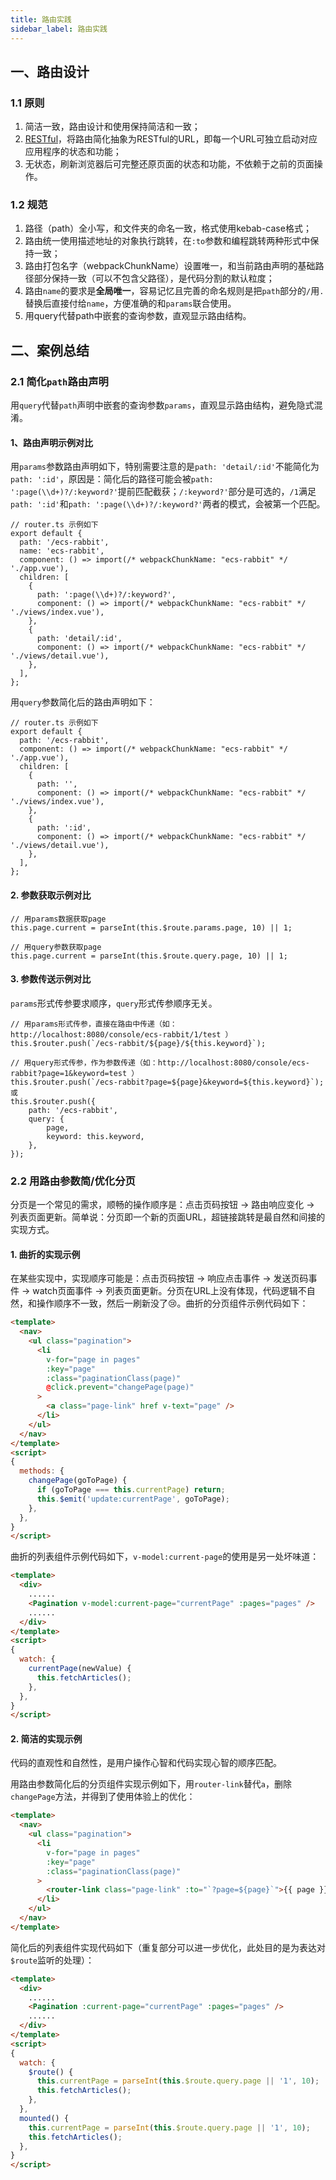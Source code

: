 ```yaml
---
title: 路由实践
sidebar_label: 路由实践
---
```


## 一、路由设计

### 1.1 原则
1. 简洁一致，路由设计和使用保持简洁和一致；
2. [RESTful](https://zh.wikipedia.org/wiki/表现层状态转换)，将路由简化抽象为RESTful的URL，即每一个URL可独立启动对应应用程序的状态和功能；
3. 无状态，刷新浏览器后可完整还原页面的状态和功能，不依赖于之前的页面操作。

### 1.2 规范
1. 路径（path）全小写，和文件夹的命名一致，格式使用kebab-case格式；
2. 路由统一使用描述地址的对象执行跳转，在`:to`参数和编程跳转两种形式中保持一致；
3. 路由打包名字（webpackChunkName）设置唯一，和当前路由声明的基础路径部分保持一致（可以不包含父路径），是代码分割的默认粒度；
4. 路由`name`的要求是**全局唯一**，容易记忆且完善的命名规则是把`path`部分的`/`用`.`替换后直接付给`name`，方便准确的和`params`联合使用。
5. 用query代替path中嵌套的查询参数，直观显示路由结构。


## 二、案例总结

### 2.1 简化`path`路由声明

用`query`代替`path`声明中嵌套的查询参数`params`，直观显示路由结构，避免隐式混淆。

#### 1、路由声明示例对比
用`params`参数路由声明如下，特别需要注意的是`path: 'detail/:id'`不能简化为`path: ':id'`，原因是：简化后的路径可能会被`path: ':page(\\d+)?/:keyword?'`提前匹配截获；`/:keyword?'`部分是可选的，`/1`满足`path: ':id'`和`path: ':page(\\d+)?/:keyword?'`两者的模式，会被第一个匹配。
```
// router.ts 示例如下
export default {
  path: '/ecs-rabbit',
  name: 'ecs-rabbit',
  component: () => import(/* webpackChunkName: "ecs-rabbit" */ './app.vue'),
  children: [
    {
      path: ':page(\\d+)?/:keyword?',
      component: () => import(/* webpackChunkName: "ecs-rabbit" */ './views/index.vue'),
    },
    {
      path: 'detail/:id',
      component: () => import(/* webpackChunkName: "ecs-rabbit" */ './views/detail.vue'),
    },
  ],
};
```
用`query`参数简化后的路由声明如下：
```
// router.ts 示例如下
export default {
  path: '/ecs-rabbit',
  component: () => import(/* webpackChunkName: "ecs-rabbit" */ './app.vue'),
  children: [
    {
      path: '',
      component: () => import(/* webpackChunkName: "ecs-rabbit" */ './views/index.vue'),
    },
    {
      path: ':id',
      component: () => import(/* webpackChunkName: "ecs-rabbit" */ './views/detail.vue'),
    },
  ],
};
```

#### 2. 参数获取示例对比
```
// 用params数据获取page
this.page.current = parseInt(this.$route.params.page, 10) || 1;

// 用query参数获取page
this.page.current = parseInt(this.$route.query.page, 10) || 1;
```

#### 3. 参数传送示例对比
`params`形式传参要求顺序，`query`形式传参顺序无关。

```
// 用params形式传参，直接在路由中传递（如：http://localhost:8080/console/ecs-rabbit/1/test ）
this.$router.push(`/ecs-rabbit/${page}/${this.keyword}`);

// 用query形式传参，作为参数传递（如：http://localhost:8080/console/ecs-rabbit?page=1&keyword=test ）
this.$router.push(`/ecs-rabbit?page=${page}&keyword=${this.keyword}`);
或
this.$router.push({
    path: '/ecs-rabbit',
    query: {
        page,
        keyword: this.keyword,
    },
});
```


### 2.2 用路由参数简/优化分页

分页是一个常见的需求，顺畅的操作顺序是：点击页码按钮 -> 路由响应变化 -> 列表页面更新。简单说：分页即一个新的页面URL，超链接跳转是最自然和间接的实现方式。

#### 1. 曲折的实现示例
在某些实现中，实现顺序可能是：点击页码按钮 -> 响应点击事件 -> 发送页码事件 -> watch页面事件 -> 列表页面更新。分页在URL上没有体现，代码逻辑不自然，和操作顺序不一致，然后一刷新没了😢。曲折的分页组件示例代码如下：
```html
<template>
  <nav>
    <ul class="pagination">
      <li
        v-for="page in pages"
        :key="page"
        :class="paginationClass(page)"
        @click.prevent="changePage(page)"
      >
        <a class="page-link" href v-text="page" />
      </li>
    </ul>
  </nav>
</template>
<script>
{
  methods: {
    changePage(goToPage) {
      if (goToPage === this.currentPage) return;
      this.$emit('update:currentPage', goToPage);
    },
  },
}
</script>
```

曲折的列表组件示例代码如下，`v-model:current-page`的使用是另一处坏味道：
```html
<template>
  <div>
    ......
    <Pagination v-model:current-page="currentPage" :pages="pages" />
    ......
  </div>
</template>
<script>
{
  watch: {
    currentPage(newValue) {
      this.fetchArticles();
    },
  },
}
</script>
```

#### 2. 简洁的实现示例
代码的直观性和自然性，是用户操作心智和代码实现心智的顺序匹配。

用路由参数简化后的分页组件实现示例如下，用`router-link`替代`a`，删除`changePage`方法，并得到了使用体验上的优化：
```html
<template>
  <nav>
    <ul class="pagination">
      <li
        v-for="page in pages"
        :key="page"
        :class="paginationClass(page)"
      >
        <router-link class="page-link" :to="`?page=${page}`">{{ page }}</router-link>
      </li>
    </ul>
  </nav>
</template>
```

简化后的列表组件实现代码如下（重复部分可以进一步优化，此处目的是为表达对`$route`监听的处理）：
```html
<template>
  <div>
    ......
    <Pagination :current-page="currentPage" :pages="pages" />
    ......
  </div>
</template>
<script>
{
  watch: {
    $route() {
      this.currentPage = parseInt(this.$route.query.page || '1', 10);
      this.fetchArticles();
    },
  },
  mounted() {
    this.currentPage = parseInt(this.$route.query.page || '1', 10);
    this.fetchArticles();
  },
}
</script>
```
